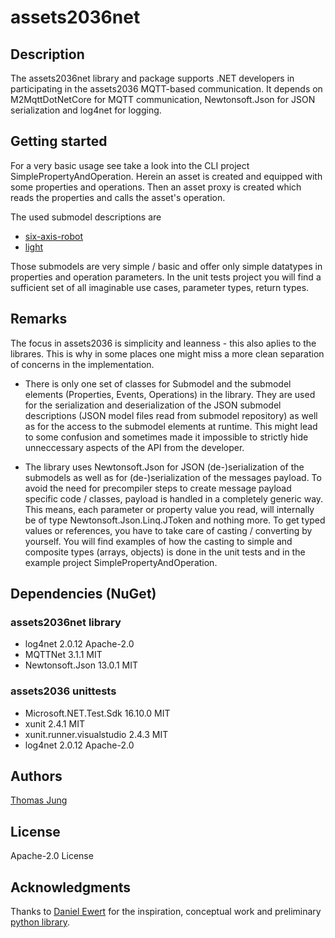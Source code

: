 # assets2036net

## Description

The assets2036net library and package supports .NET developers in participating in the 
assets2036 MQTT-based communication. It depends on M2MqttDotNetCore for MQTT communication, 
Newtonsoft.Json for JSON serialization and log4net for logging. 

## Getting started

For a very basic usage see take a look into the CLI project SimplePropertyAndOperation. 
Herein an asset is created and equipped with some properties and operations. Then an asset 
proxy is created which reads the properties and calls the asset's operation. 

The used submodel descriptions are 
* [six-axis-robot](https://raw.githubusercontent.com/boschresearch/assets2036-submodels/master/six-axis-robot.json)
* [light](https://raw.githubusercontent.com/boschresearch/assets2036-submodels/master/light.json)

Those submodels are very simple / basic and offer only simple datatypes in properties and 
operation parameters. In the unit tests project you will find a sufficient set of all imaginable 
use cases, parameter types, return types. 

## Remarks

The focus in assets2036 is simplicity and leanness - this also aplies to the librares. This 
is why in some places one might miss a more clean separation of concerns in the implementation. 

* There is only one set of classes for Submodel and the submodel elements (Properties, Events, 
Operations) in the library. They are used for the serialization and deserialization of the JSON 
submodel descriptions (JSON model files read from submodel repository) as well as for the access 
to the submodel elements at runtime. This might lead to some confusion and sometimes made it 
impossible to strictly hide unneccessary aspects of the API from the developer. 

* The library uses Newtonsoft.Json for JSON (de-)serialization of the submodels as well as for 
(de-)serialization of the messages payload. To avoid the need for precompiler steps to create 
message payload specific code / classes, payload is handled in a completely generic way. This 
means, each parameter or property value you read, will internally be of type 
Newtonsoft.Json.Linq.JToken and nothing more. To get typed values or references, you have to 
take care of casting / converting by yourself. You will find examples of how the casting to 
simple and composite types (arrays, objects) is done in the unit tests and in the example project 
SimplePropertyAndOperation. 

## Dependencies (NuGet)

### assets2036net library

- log4net	2.0.12	Apache-2.0
- MQTTNet	3.1.1	MIT 
- Newtonsoft.Json	13.0.1	MIT
		
### assets2036 unittests
- Microsoft.NET.Test.Sdk	16.10.0	MIT 
- xunit	2.4.1	MIT 
- xunit.runner.visualstudio	2.4.3	MIT 
- log4net	2.0.12	Apache-2.0


## Authors

[Thomas Jung](https://github.com/thomasjosefjung)

## License 

Apache-2.0 License

## Acknowledgments

Thanks to [Daniel Ewert](https://github.com/DaEwe/) for the inspiration, conceptual work and 
preliminary [python library](https://github.com/boschresearch/assets2036py). 
